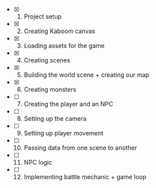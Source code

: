 - [x] 1. Project setup
- [x] 2. Creating Kaboom canvas
- [x] 3. Loading assets for the game
- [x] 4. Creating scenes
- [x] 5. Building the world scene + creating our map
- [x] 6. Creating monsters
- [ ] 7. Creating the player and an NPC
- [ ] 8. Setting up the camera
- [ ] 9. Setting up player movement
- [ ] 10. Passing data from one scene to another
- [ ] 11. NPC logic
- [ ] 12. Implementing battle mechanic + game loop